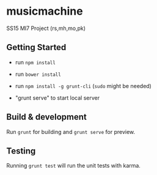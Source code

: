 # musicmachine

SS15 MI7 Project (rs,mh,mo,pk)

## Getting Started

- run `npm install`
- run `bower install`
- run `npm install -g grunt-cli` (`sudo` might be needed)

- "grunt serve" to start local server

## Build & development

Run `grunt` for building and `grunt serve` for preview.

## Testing

Running `grunt test` will run the unit tests with karma.
